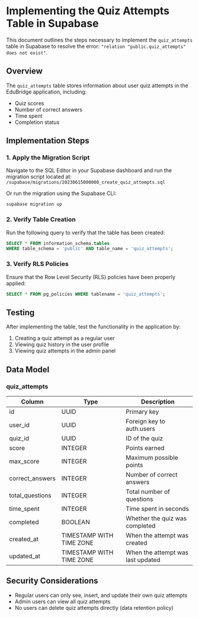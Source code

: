 # Implementing the Quiz Attempts Table in Supabase

This document outlines the steps necessary to implement the `quiz_attempts` table in Supabase to resolve the error: `"relation "public.quiz_attempts" does not exist"`.

## Overview

The `quiz_attempts` table stores information about user quiz attempts in the EduBridge application, including:

- Quiz scores
- Number of correct answers
- Time spent
- Completion status

## Implementation Steps

### 1. Apply the Migration Script

Navigate to the SQL Editor in your Supabase dashboard and run the migration script located at:
`/supabase/migrations/20230615000000_create_quiz_attempts.sql`

Or run the migration using the Supabase CLI:

```bash
supabase migration up
```

### 2. Verify Table Creation

Run the following query to verify that the table has been created:

```sql
SELECT * FROM information_schema.tables
WHERE table_schema = 'public' AND table_name = 'quiz_attempts';
```

### 3. Verify RLS Policies

Ensure that the Row Level Security (RLS) policies have been properly applied:

```sql
SELECT * FROM pg_policies WHERE tablename = 'quiz_attempts';
```

## Testing

After implementing the table, test the functionality in the application by:

1. Creating a quiz attempt as a regular user
2. Viewing quiz history in the user profile
3. Viewing quiz attempts in the admin panel

## Data Model

### quiz_attempts

| Column          | Type                     | Description                       |
| --------------- | ------------------------ | --------------------------------- |
| id              | UUID                     | Primary key                       |
| user_id         | UUID                     | Foreign key to auth.users         |
| quiz_id         | UUID                     | ID of the quiz                    |
| score           | INTEGER                  | Points earned                     |
| max_score       | INTEGER                  | Maximum possible points           |
| correct_answers | INTEGER                  | Number of correct answers         |
| total_questions | INTEGER                  | Total number of questions         |
| time_spent      | INTEGER                  | Time spent in seconds             |
| completed       | BOOLEAN                  | Whether the quiz was completed    |
| created_at      | TIMESTAMP WITH TIME ZONE | When the attempt was created      |
| updated_at      | TIMESTAMP WITH TIME ZONE | When the attempt was last updated |

## Security Considerations

- Regular users can only see, insert, and update their own quiz attempts
- Admin users can view all quiz attempts
- No users can delete quiz attempts directly (data retention policy)
